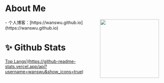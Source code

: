 # About Me

<img align="right" wight=193 height=193 src="https://wanswu.github.io/images/tx.webp" />
 - 个人博客：[https://wanswu.github.io](https://wanswu.github.io)

# ✨ Github Stats

[Top Langs](https://github-readme-stats.vercel.app/api?username=wanswu&show_icons=true)](https://github-readme-stats.vercel.app/api?username=wanswu&show_icons=true)
